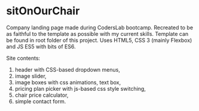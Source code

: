 # sitOnOurChair


Company landing page made during CodersLab bootcamp. 
Recreated to be as faithful to the template as possible with my current skills.
Template can be found in root folder of this project.
Uses HTML5, CSS 3 (mainly Flexbox) and JS ES5 with bits of ES6.

Site contents:
1) header with CSS-based dropdown menus,
2) image slider,
3) image boxes with css animations, text box,
4) pricing plan picker with js-based css style switching,
5) chair price calculator,
6) simple contact form.
